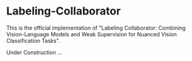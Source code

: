 # Labeling-Collaborator

This is the official implementation of "Labeling Collaborator: Combining Vision-Language Models and Weak Supervision for Nuanced Vision Classification Tasks". 

Under Construction ...
